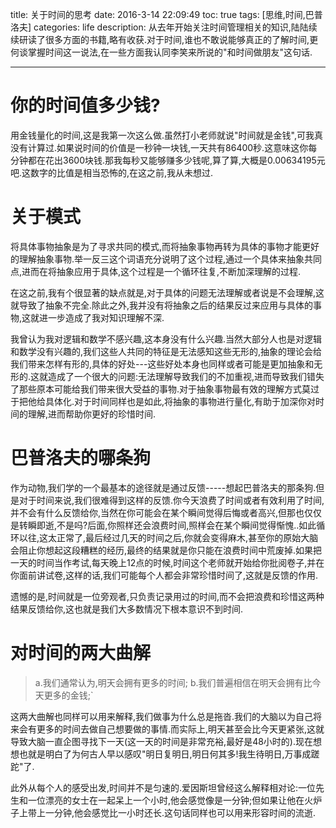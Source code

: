 title: 关于时间的思考
date: 2016-3-14 22:09:49
toc: true
tags: [思维,时间,巴普洛夫]
categories: life
description: 从去年开始关注时间管理相关的知识,陆陆续续研读了很多方面的书籍,略有收获.对于时间,谁也不敢说能够真正的了解时间,更何谈掌握时间这一说法,在一些方面我认同李笑来所说的"和时间做朋友"这句话.

------

# 你的时间值多少钱?

用金钱量化的时间,这是我第一次这么做.虽然打小老师就说"时间就是金钱",可我真没有计算过.如果说时间的价值是一秒钟一块钱,一天共有86400秒.这意味这你每分钟都在花出3600块钱.那我每秒又能够赚多少钱呢,算了算,大概是0.00634195元吧.这数字的比值是相当恐怖的,在这之前,我从未想过.

# 关于模式

将具体事物抽象是为了寻求共同的模式,而将抽象事物再转为具体的事物才能更好的理解抽象事物.举一反三这个词语充分说明了这个过程,通过一个具体来抽象共同点,进而在将抽象应用于具体,这个过程是一个循环往复,不断加深理解的过程.

在这之前,我有个很显著的缺点就是,对于具体的问题无法理解或者说是不会理解,这就导致了抽象不完全.除此之外,我并没有将抽象之后的结果反过来应用与具体的事物,这就进一步造成了我对知识理解不深.

我曾认为我对逻辑和数学不感兴趣,这本身没有什么兴趣.当然大部分人也是对逻辑和数学没有兴趣的,我们这些人共同的特征是无法感知这些无形的,抽象的理论会给我们带来怎样有形的,具体的好处---这些好处本身也同样或者可能是更加抽象和无形的.这就造成了一个很大的问题:无法理解导致我们的不加重视,进而导致我们错失了那些原本可能给我们带来很大受益的事物.对于抽象事物最有效的理解方式莫过于把他给具体化.对于时间同样也是如此,将抽象的事物进行量化,有助于加深你对时间的理解,进而帮助你更好的珍惜时间.

# 巴普洛夫的哪条狗


作为动物,我们学的一个最基本的途径就是通过反馈-----想起巴普洛夫的那条狗.但是对于时间来说,我们很难得到这样的反馈.你今天浪费了时间或者有效利用了时间,并不会有什么反馈给你,当然在你可能会在某个瞬间觉得后悔或者高兴,但那也仅仅是转瞬即逝,不是吗?后面,你照样还会浪费时间,照样会在某个瞬间觉得惭愧..如此循环以往,这太正常了,最后经过几天的时间之后,你就会变得麻木,甚至你的原始大脑会阻止你想起这段糟糕的经历,最终的结果就是你只能在浪费时间中荒废掉.如果把一天的时间当作考试,每天晚上12点的时候,时间这个老师就开始给你批阅卷子,并在你面前讲试卷,这样的话,我们可能每个人都会非常珍惜时间了,这就是反馈的作用.

遗憾的是,时间就是一位旁观者,只负责记录用过的时间,而不会把浪费和珍惜这两种结果反馈给你,这也就是我们大多数情况下根本意识不到时间.


对时间的两大曲解
=====
>a.我们通常认为,明天会拥有更多的时间;
>b.我们普遍相信在明天会拥有比今天更多的金钱;`

这两大曲解也同样可以用来解释,我们做事为什么总是拖沓.我们的大脑以为自己将来会有更多的时间去做自己想要做的事情.而实际上,明天甚至会比今天更紧张,这就导致大脑一直企图寻找下一天(这一天的时间是非常充裕,最好是48小时的).现在想想也就是明白了为何古人早以感叹"明日复明日,明日何其多!我生待明日,万事成蹉跎"了.

此外从每个人的感受出发,时间并不是匀速的.爱因斯坦曾经这么解释相对论:一位先生和一位漂亮的女士在一起呆上一个小时,他会感觉像是一分钟;但如果让他在火炉子上带上一分钟,他会感觉比一小时还长.这句话同样也可以用来形容时间的流逝.

